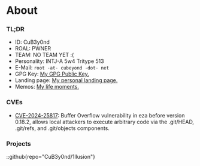 # About

### TL;DR

- ID: CuB3y0nd
- ROAL: PWNER
- TEAM: NO TEAM YET :(
- Personality: INTJ-A 5w4 Tritype 513
- E-Mail: `root -at- cubeyond -dot- net`
- GPG Key: <a href="/public.key" download>My GPG Public Key.</a>
- Landing page: [My personal landing page.](https://cubeyond.net/)
- Memos: [My life moments.](https://memos.cubeyond.net/)

### CVEs

- [CVE-2024-25817](https://www.cve.org/CVERecord?id=CVE-2024-25817): Buffer Overflow vulnerability in eza before version 0.18.2, allows local attackers to execute arbitrary code via the .git/HEAD, .git/refs, and .git/objects components.

### Projects

::github{repo="CuB3y0nd/1llusion"}
